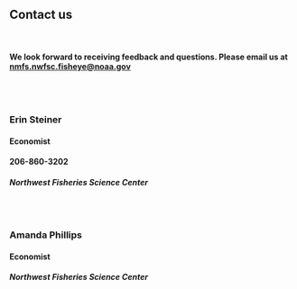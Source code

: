 
## Contact us


<br>

#### We look forward to receiving feedback and questions. Please email us at **nmfs.nwfsc.fisheye@noaa.gov**

<br>
<br>


### **Erin Steiner**

#### Economist

#### 206-860-3202

#### *Northwest Fisheries Science Center*

<br>
<br>

### **Amanda Phillips**

#### Economist


#### *Northwest Fisheries Science Center*
